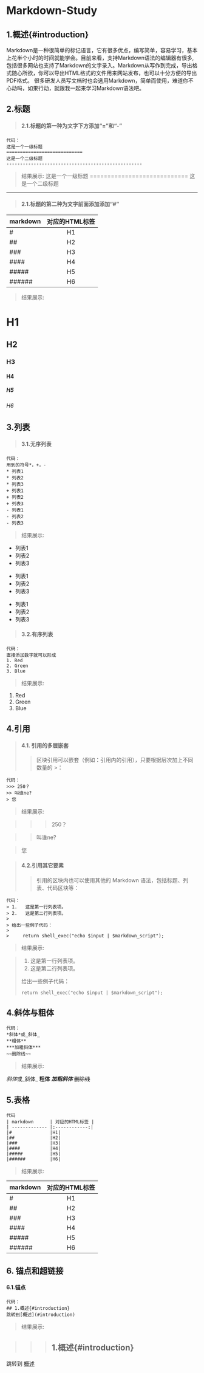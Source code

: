 # Markdown-Study
## 1.概述{#introduction}

Markdown是一种很简单的标记语言，它有很多优点，编写简单，容易学习，基本上花半个小时的时间就能学会。目前来看，支持Markdown语法的编辑器有很多,包括很多网站也支持了Markdown的文字录入。Markdown从写作到完成，导出格式随心所欲，你可以导出HTML格式的文件用来网站发布，也可以十分方便的导出PDF格式。 很多研发人员写文档时也会选用Markdown，简单而使用，难道你不心动吗，如果行动，就跟我一起来学习Markdown语法吧。

## 2.标题

> #### 2.1.标题的第一种为文字下方添加“=”和“-”
    代码：
    这是一个一级标题
    ============================
    这是一个二级标题
    --------------------------------------------------
    
>结果展示:
这是一个一级标题
============================
这是一个二级标题
-------------------------------------------------- 

> #### 2.1.标题的第二种为文字前面添加添加“#”
| markdown      | 对应的HTML标签 |
| ------------- |:------------:|
|#              |H1|
|##             |H2|
|###            |H3|
|####           |H4|
|#####          |H5|
|######         |H6|

> 结果展示:
#              H1
##             H2
###            H3
####           H4
#####          H5
######         H6

## 3.列表

> #### 3.1.无序列表
    代码：
    用到的符号*，+，- 
    * 列表1
    * 列表2
    * 列表3  
    + 列表1
    + 列表2
    + 列表3
    - 列表1
    - 列表2
    - 列表3
    
> 结果展示:   
* 列表1
* 列表2
* 列表3  
+ 列表1
+ 列表2
+ 列表3
- 列表1
- 列表2
- 列表3

> #### 3.2.有序列表
    代码：
    直接添加数字就可以形成
    1. Red
    2. Green
    3. Blue
    
> 结果展示:

1. Red 
2. Green
3. Blue

## 4.引用
> #### 4.1. 引用的多层嵌套
>> 区块引用可以嵌套（例如：引用内的引用），只要根据层次加上不同数量的 >：
    
    代码：
    >>> 250？
    >> 叫谁ne?
    > 您

> 结果展示:

>>> 250？

>> 叫谁ne?

> 您

> #### 4.2.引用其它要素
>> 引用的区块内也可以使用其他的 Markdown 语法，包括标题、列表、代码区块等：

    代码：
    > 1.   这是第一行列表项。
    > 2.   这是第二行列表项。
    > 
    > 给出一些例子代码：
    > 
    >     return shell_exec("echo $input | $markdown_script");

> 结果展示:

> 1.   这是第一行列表项。
> 2.   这是第二行列表项。
> 
> 给出一些例子代码：
> 
>     return shell_exec("echo $input | $markdown_script");

## 4.斜体与粗体
    代码：
    *斜体*或_斜体_
    **粗体**
    ***加粗斜体***
    ~~删除线~~
    
> 结果展示:

*斜体*或_斜体_
**粗体**
***加粗斜体***
~~删除线~~

## 5.表格
    代码
    | markdown      | 对应的HTML标签 |
    | ------------- |:------------:|
    |#              |H1|
    |##             |H2|
    |###            |H3|
    |####           |H4|
    |#####          |H5|
    |######         |H6|

> 结果展示:    
    
| markdown      | 对应的HTML标签 |
| ------------- |:------------:|
|#              |H1|
|##             |H2|
|###            |H3|
|####           |H4|
|#####          |H5|
|######         |H6|

## 6. 锚点和超链接
#### 6.1.锚点
    代码：
    ## 1.概述{#introduction}
    跳转到[概述](#introduction)
    
> 结果展示: 

>>>## 1.概述{#introduction}
   跳转到 [概述](#introduction)


